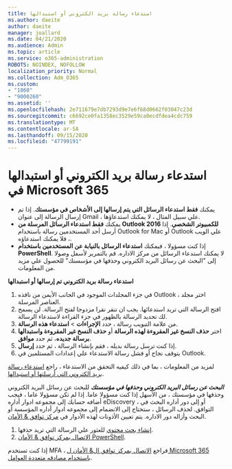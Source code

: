 ```yaml
---
title: استدعاء رسالة بريد الكتروني أو استبدالها
ms.author: daeite
author: daeite
manager: joallard
ms.date: 04/21/2020
ms.audience: Admin
ms.topic: article
ms.service: o365-administration
ROBOTS: NOINDEX, NOFOLLOW
localization_priority: Normal
ms.collection: Adm_O365
ms.custom:
- "1860"
- "9000260"
ms.assetid: ''
ms.openlocfilehash: 2e711679e7db7293d9e7e6f68d0662f03047c23d
ms.sourcegitcommit: c6692ce0fa1358ec3529e59ca0ecdfdea4cdc759
ms.translationtype: MT
ms.contentlocale: ar-SA
ms.lasthandoff: 09/15/2020
ms.locfileid: "47799191"
---
```

# <a name="recall-or-replace-an-email-message-in-microsoft-365"></a>استدعاء رسالة بريد الكتروني أو استبدالها في Microsoft 365

- يمكنك **فقط استدعاء الرسائل التي يتم إرسالها إلى الأشخاص في مؤسستك**. إذا تم إرسال الرسالة إلى عنوان Gmail ، علي سبيل المثال ، لا يمكنك استدعاؤها.
- يمكنك **فقط استدعاء الرسائل المرسلة من Outlook 2016 للكمبيوتر الشخصي**. إذا أرسل أحد المستخدمين رسالة باستخدام Outlook for Mac أو Outlook علي الويب ، فلا يمكنك استدعاؤه.
- إذا كنت مسؤولا ، فيمكنك **استدعاء الرسائل بالنيابة عن المستخدمين باستخدام PowerShell**. لا يمكنك استدعاء الرسائل من مركز الاداره. قم بالتمرير لأسفل وصولا إلى "البحث عن رسائل البريد الكتروني وحذفها في مؤسستك" للحصول علي مزيد من المعلومات.

**استدعاء رسالة بريد الكتروني تم إرسالها أو استبدالها**

1. في جزء المجلدات الموجود في الجانب الأيمن من نافذه Outlook ، اختر مجلد العناصر المرسلة.
2. افتح الرسالة التي تريد استدعائها. يجب ان تنقر نقرا مزدوجا لفتح الرسالة. لن يسمح لك تحديد الرسالة بالظهور في جزء القراءة لاستدعاء الرسالة.
3. من علامة التبويب رسالة ، حدد **الإجراءات**  >  **استدعاء هذه الرسالة**.
4. اختر **حذف النسخ غير المقروءة لهذه الرسالة** أو **حذف النسخ غير المقروءة واستبدالها برسالة جديده**، ثم حدد **موافق**.
5. إذا كنت ترسل رسالة بديله ، فقم بإنشاء الرسالة ، ثم حدد **إرسال**.
6. يتوقف نجاح أو فشل رسالة الاستدعاء علي إعدادات المستلمين في Outlook.

لمزيد من المعلومات ، بما في ذلك كيفيه التحقق من الاستدعاء ، راجع [استدعاء رسالة بريد الكتروني التي أرسلتها أو استبدالها](https://support.office.com/article/35027f88-d655-4554-b4f8-6c0729a723a0).

***البحث عن رسائل البريد الكتروني وحذفها في مؤسستك*** للبحث عن رسائل البريد الكتروني وحذفها في مؤسستك ، من الأسهل إذا كنت مسؤولا عاما. إذا لم تكن مسؤولا عاما ، فيجب أضافه حسابك إلى مجموعه ادوار أداره eDiscovery ، أو إلى دور أداره البحث في التوافق. لحذف الرسائل ، ستحتاج إلى الانضمام إلى مجموعه ادوار أداره المؤسسة أو البحث وأزاله دور الاداره. يتم تعيين الأذونات لهذه الأدوار في [مركز توافق & الأمان](https://protection.office.com/).

1. [إنشاء بحث محتوي](https://docs.microsoft.com/microsoft-365/compliance/content-search) للعثور علي الرسالة التي تريد حذفها.
2. [الاتصال بمركز توافق & الأمان PowerShell](https://docs.microsoft.com/powershell/exchange/office-365-scc/connect-to-scc-powershell/connect-to-scc-powershell?view=exchange-ps). 

إذا كنت تستخدم MFA ، فراجع [الاتصال بمركز توافق ال& الأمان ل Microsoft 365 باستخدام مصادقه متعددة العوامل](https://docs.microsoft.com/powershell/exchange/office-365-scc/connect-to-scc-powershell/mfa-connect-to-scc-powershell?view=exchange-ps). 
